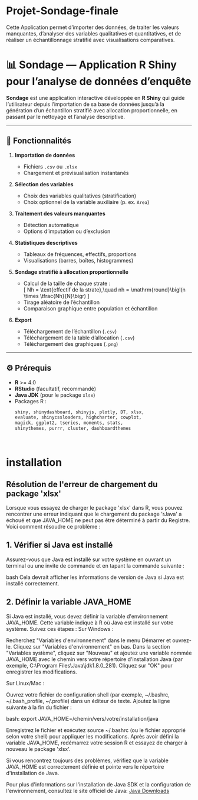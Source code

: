 # Projet-Sondage-finale
Cette Application  permet d’importer des données, de traiter les valeurs manquantes, d’analyser des variables qualitatives et quantitatives, et de réaliser un échantillonnage stratifié avec visualisations comparatives.
# 📊 Sondage — Application R Shiny pour l’analyse de données d’enquête

**Sondage** est une application interactive développée en **R Shiny** qui guide l’utilisateur depuis l’importation de sa base de données jusqu’à la génération d’un échantillon stratifié avec allocation proportionnelle, en passant par le nettoyage et l’analyse descriptive.

---

## 🚀 Fonctionnalités

1. **Importation de données**  
   - Fichiers `.csv` ou `.xlsx`  
   - Chargement et prévisualisation instantanés  

2. **Sélection des variables**  
   - Choix des variables qualitatives (stratification)  
   - Choix optionnel de la variable auxiliaire (p. ex. `Area`)  

3. **Traitement des valeurs manquantes**  
   - Détection automatique  
   - Options d’imputation ou d’exclusion  

4. **Statistiques descriptives**  
   - Tableaux de fréquences, effectifs, proportions  
   - Visualisations (barres, boîtes, histogrammes)  

5. **Sondage stratifié à allocation proportionnelle**  
   - Calcul de la taille de chaque strate :  
     \[
       Nh = \text{effectif de la strate},\quad nh = \mathrm{round}\bigl(n \times \tfrac{Nh}{N}\bigr)
     \]
   - Tirage aléatoire de l’échantillon  
   - Comparaison graphique entre population et échantillon  

6. **Export**  
   - Téléchargement de l’échantillon (`.csv`)  
   - Téléchargement de la table d’allocation (`.csv`)  
   - Téléchargement des graphiques (`.png`)

---

## ⚙️ Prérequis

- **R** >= 4.0  
- **RStudio** (facultatif, recommandé)  
- **Java JDK** (pour le package `xlsx`)  
- Packages R :
  ```r
  shiny, shinydashboard, shinyjs, plotly, DT, xlsx,
  evaluate, shinycssloaders, highcharter, cowplot,
  magick, ggplot2, tseries, moments, stats,
  shinythemes, purrr, cluster, dashboardthemes




# installation
## Résolution de l'erreur de chargement du package 'xlsx'

Lorsque vous essayez de charger le package 'xlsx' dans R, vous pouvez rencontrer une erreur indiquant que le chargement du package 'rJava' a échoué et que JAVA_HOME ne peut pas être déterminé à partir du Registre. Voici comment résoudre ce problème :

## 1. Vérifier si Java est installé

Assurez-vous que Java est installé sur votre système en ouvrant un terminal ou une invite de commande et en tapant la commande suivante :

bash
Cela devrait afficher les informations de version de Java si Java est installé correctement.

## 2. Définir la variable JAVA_HOME
Si Java est installé, vous devez définir la variable d'environnement JAVA_HOME.
 Cette variable indique à R où Java est installé sur votre système. Suivez ces étapes :
Sur Windows :

 Recherchez "Variables d'environnement" dans le menu Démarrer et ouvrez-le.
    Cliquez sur "Variables d'environnement" en bas.
    Dans la section "Variables système", cliquez sur "Nouveau" et ajoutez une variable nommée JAVA_HOME avec le chemin vers votre répertoire d'installation Java (par exemple, C:\Program Files\Java\jdk1.8.0_281).
    Cliquez sur "OK" pour enregistrer les modifications.

Sur Linux/Mac :

   Ouvrez votre fichier de configuration shell (par exemple, ~/.bashrc, ~/.bash_profile, ~/.profile) dans un éditeur de texte.
    Ajoutez la ligne suivante à la fin du fichier :

bash:
export JAVA_HOME=/chemin/vers/votre/installation/java

   Enregistrez le fichier et exécutez source ~/.bashrc (ou le fichier approprié selon votre shell) pour appliquer les modifications.
Après avoir défini la variable JAVA_HOME, redémarrez votre session R et essayez de charger à nouveau le package 'xlsx'.

Si vous rencontrez toujours des problèmes, vérifiez que la variable JAVA_HOME est correctement définie et pointe vers le répertoire d'installation de Java.

Pour plus d'informations sur l'installation de Java SDK et la configuration de l'environnement, consultez le site officiel de Java: [Java Downloads]("https://www.oracle.com/java/technologies/javase-jdk11-downloads.html")

</div>








